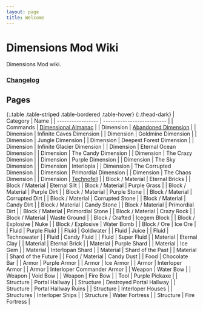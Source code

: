 ```yaml
---
layout: page
title: Welcome
---
```


# Dimensions Mod Wiki

Dimensions Mod wiki.

### [Changelog](changelog)

## Pages
{:.table .table-striped .table-bordered .table-hover}
{:.thead-dark}
| Category          | Name                       |
| ----------------- | -------------------------- |
| Commands          | [Dimensional Almanac](command/dimensionalalmanac.md)        |
| Dimension         | [Abandoned Dimension](dimension/abandoned-d.md)        |
| Dimension         | Infinite Caves Dimension   |
| Dimension         | Goldmine Dimension         |
| Dimension         | Jungle Dimension           |
| Dimension         | Deepest Forest Dimension   |
| Dimension         | Infinite Glacier Dimension |
| Dimension         | Eternal Ocean Dimension    |
| Dimension         | The Candy Dimension        |
| Dimension         | The Crazy Dimension        |
| Dimension         | Purple Dimension           |
| Dimension         | The Sky Dimension          |
| Dimension         | Interlopia                 |
| Dimension         | The Corrupted Dimension    |
| Dimension         | Primordial Dimension       |
| Dimension         | The Chaos Dimension        |
| Dimension         | [Technofell](dimension/technofell.md)                 |
| Block / Material  | Eternal Bricks             |
| Block / Material  | Eternal Silt               |
| Block / Material  | Purple Grass               |
| Block / Material  | Purple Dirt                |
| Block / Material  | Purple Stone               |
| Block / Material  | Corrupted Dirt             |
| Block / Material  | Corrupted Stone            |
| Block / Material  | Candy Dirt                 |
| Block / Material  | Candy Stone                |
| Block / Material  | Primordial Dirt            |
| Block / Material  | Primordial Stone           |
| Block / Material  | Crazy Rock                 |
| Block / Material  | Waste Ground               |
| Block / Crafted   | Icegem Block               |
| Block / Explosive | Nuke                       |
| Block / Explosive | Water Bomb                 |
| Block / Ore       | Ice Ore                    |
| Fluid             | Purple Fluid               |
| Fluid             | Goldwater                  |
| Fluid             | Juice                      |
| Fluid             | Technowater                |
| Fluid             | Candy Fluid                |
| Fluid             | Super Fluid                |
| Material          | Eternal Clay               |
| Material          | Eternal Brick              |
| Material          | Purple Shard               |
| Material          | Ice Gem                    |
| Material          | Interlopan Shard           |
| Material          | Shard of the Past          |
| Material          | Shard of the Future        |
| Food / Material   | Candy Dust                 |
| Food              | Chocolate Bar              |
| Armor             | Purple Armor               |
| Armor             | Ice Armor                  |
| Armor             | Interloper Armor           |
| Armor             | Interloper Commander Armor |
| Weapon            | Water Bow                  |
| Weapon            | Void Bow                   |
| Weapon            | Fire Bow                   |
| Tool              | Purple Pickaxe             |
| Structure         | Portal Hallway             |
| Structure         | Destroyed Portal Hallway   |
| Structure         | Portal Hallway Ruins       |
| Structure         | Interloper Houses          |
| Structures        | Interloper Ships           |
| Structure         | Water Fortress             |
| Structure         | Fire Fortress              |
